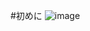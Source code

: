 #初めに
![image](https://user-images.githubusercontent.com/39984084/236602333-fc09a6f8-bb71-4411-893f-d1bc781881af.png)
